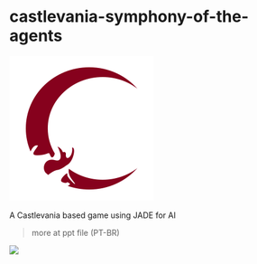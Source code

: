 # castlevania-symphony-of-the-agents
![](./assets/img/logo.svg)


A Castlevania based game using JADE for AI

> more at ppt file (PT-BR)

![](https://i.imgur.com/Qim42HI.png)
